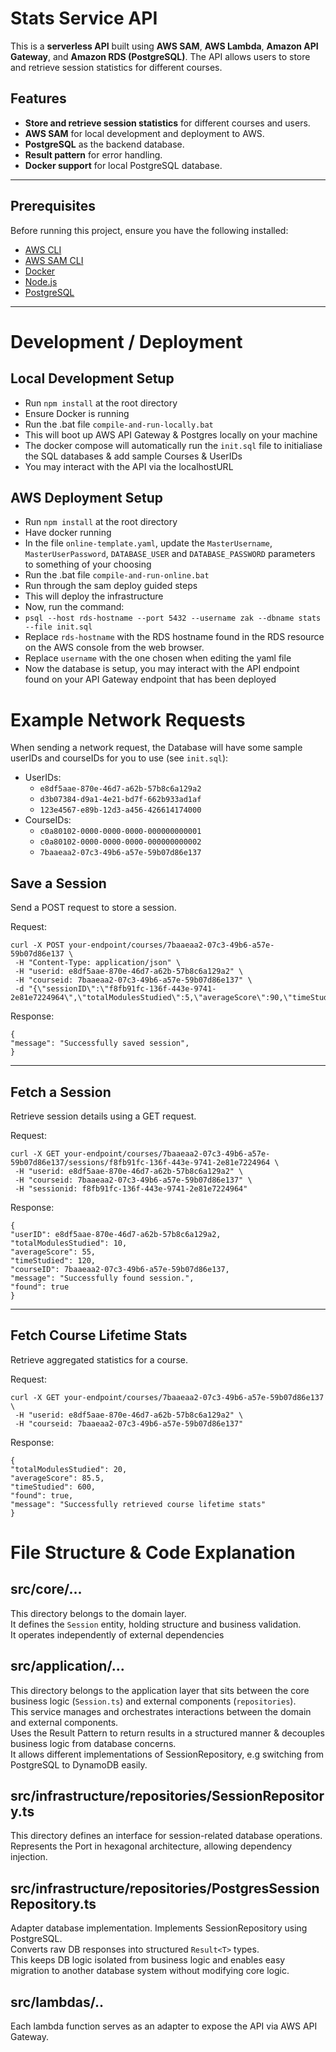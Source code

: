 # Stats Service API

This is a **serverless API** built using **AWS SAM**, **AWS Lambda**, **Amazon API Gateway**, and **Amazon RDS (PostgreSQL)**. The API allows users to store and retrieve session statistics for different courses.

## Features

- **Store and retrieve session statistics** for different courses and users.
- **AWS SAM** for local development and deployment to AWS.
- **PostgreSQL** as the backend database.
- **Result pattern** for error handling.
- **Docker support** for local PostgreSQL database.

---

## Prerequisites

Before running this project, ensure you have the following installed:

- [AWS CLI](https://aws.amazon.com/cli/)
- [AWS SAM CLI](https://docs.aws.amazon.com/serverless-application-model/latest/developerguide/install-sam-cli.html)
- [Docker](https://www.docker.com/)
- [Node.js](https://nodejs.org/)
- [PostgreSQL](https://www.postgresql.org/)

---

# Development / Deployment

## Local Development Setup

- Run `npm install` at the root directory
- Ensure Docker is running
- Run the .bat file `compile-and-run-locally.bat`
- This will boot up AWS API Gateway & Postgres locally on your machine
- The docker compose will automatically run the `init.sql` file to initialiase the SQL databases & add sample Courses & UserIDs
- You may interact with the API via the localhostURL

## AWS Deployment Setup

- Run `npm install` at the root directory
- Have docker running
- In the file `online-template.yaml`, update the `MasterUsername`, `MasterUserPassword`, `DATABASE_USER` and `DATABASE_PASSWORD` parameters to something of your choosing
- Run the .bat file `compile-and-run-online.bat`
- Run through the sam deploy guided steps
- This will deploy the infrastructure
- Now, run the command:
- `psql --host rds-hostname --port 5432 --username zak --dbname stats --file init.sql`
- Replace `rds-hostname` with the RDS hostname found in the RDS resource on the AWS console from the web browser.
- Replace `username` with the one chosen when editing the yaml file
- Now the database is setup, you may interact with the API endpoint found on your API Gateway endpoint that has been deployed

# Example Network Requests

When sending a network request, the Database will have some sample userIDs and courseIDs for you to use (see `init.sql`):

- UserIDs:
  - `e8df5aae-870e-46d7-a62b-57b8c6a129a2`
  - `d3b07384-d9a1-4e21-bd7f-662b933ad1af`
  - `123e4567-e89b-12d3-a456-426614174000`
- CourseIDs:
  - `c0a80102-0000-0000-0000-000000000001`
  - `c0a80102-0000-0000-0000-000000000002`
  - `7baaeaa2-07c3-49b6-a57e-59b07d86e137`

## Save a Session

Send a POST request to store a session.

Request:

```
curl -X POST your-endpoint/courses/7baaeaa2-07c3-49b6-a57e-59b07d86e137 \
 -H "Content-Type: application/json" \
 -H "userid: e8df5aae-870e-46d7-a62b-57b8c6a129a2" \
 -H "courseid: 7baaeaa2-07c3-49b6-a57e-59b07d86e137" \
 -d "{\"sessionID\":\"f8fb91fc-136f-443e-9741-2e81e7224964\",\"totalModulesStudied\":5,\"averageScore\":90,\"timeStudied\":120}"
```

Response:

```
{
"message": "Successfully saved session",
}
```

---

## Fetch a Session

Retrieve session details using a GET request.

Request:

```
curl -X GET your-endpoint/courses/7baaeaa2-07c3-49b6-a57e-59b07d86e137/sessions/f8fb91fc-136f-443e-9741-2e81e7224964 \
 -H "userid: e8df5aae-870e-46d7-a62b-57b8c6a129a2" \
 -H "courseid: 7baaeaa2-07c3-49b6-a57e-59b07d86e137" \
 -H "sessionid: f8fb91fc-136f-443e-9741-2e81e7224964"
```

Response:

```
{
"userID": e8df5aae-870e-46d7-a62b-57b8c6a129a2,
"totalModulesStudied": 10,
"averageScore": 55,
"timeStudied": 120,
"courseID": 7baaeaa2-07c3-49b6-a57e-59b07d86e137,
"message": "Successfully found session.",
"found": true
}
```

---

## Fetch Course Lifetime Stats

Retrieve aggregated statistics for a course.

Request:

```
curl -X GET your-endpoint/courses/7baaeaa2-07c3-49b6-a57e-59b07d86e137 \
 -H "userid: e8df5aae-870e-46d7-a62b-57b8c6a129a2" \
 -H "courseid: 7baaeaa2-07c3-49b6-a57e-59b07d86e137"
```

Response:

```
{
"totalModulesStudied": 20,
"averageScore": 85.5,
"timeStudied": 600,
"found": true,
"message": "Successfully retrieved course lifetime stats"
}
```

# File Structure & Code Explanation

## src/core/...

This directory belongs to the domain layer.<br>
It defines the `Session` entity, holding structure and business validation.<br>
It operates independently of external dependencies<br>

## src/application/...

This directory belongs to the application layer that sits between the core business logic (`Session.ts`) and external components (`repositories`).<br>
This service manages and orchestrates interactions between the domain and external components.<br>
Uses the Result Pattern to return results in a structured manner & decouples business logic from database concerns.<br>
It allows different implementations of SessionRepository, e.g switching from PostgreSQL to DynamoDB easily.<br>

## src/infrastructure/repositories/SessionRepository.ts

This directory defines an interface for session-related database operations.<br>
Represents the Port in hexagonal architecture, allowing dependency injection.<br>

## src/infrastructure/repositories/PostgresSessionRepository.ts

Adapter database implementation. Implements SessionRepository using PostgreSQL.<br>
Converts raw DB responses into structured `Result<T>` types.<br>
This keeps DB logic isolated from business logic and enables easy migration to another database system without modifying core logic.<br>

## src/lambdas/..

Each lambda function serves as an adapter to expose the API via AWS API Gateway.
